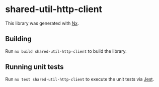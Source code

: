 # shared-util-http-client

This library was generated with [Nx](https://nx.dev).

## Building

Run `nx build shared-util-http-client` to build the library.

## Running unit tests

Run `nx test shared-util-http-client` to execute the unit tests via [Jest](https://jestjs.io).
